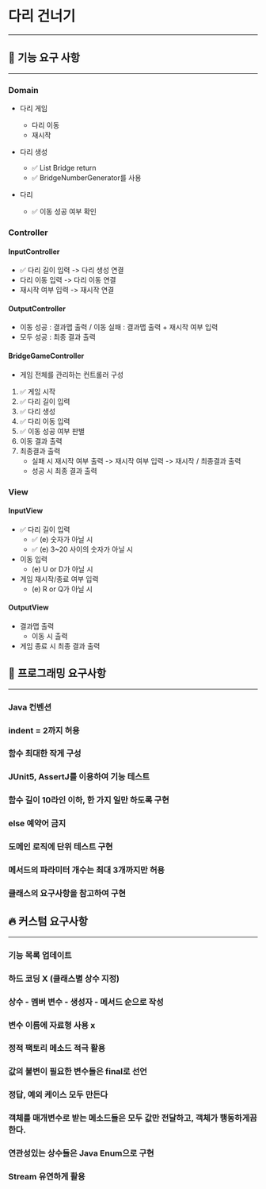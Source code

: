 # 다리 건너기

---

## 🚀 기능 요구 사항

---

### Domain

- 다리 게임
    - 다리 이동
    - 재시작

- 다리 생성
    - ✅ List<String> Bridge return
    - ✅ BridgeNumberGenerator를 사용

- 다리
    - ✅ 이동 성공 여부 확인

### Controller

#### InputController

- ✅ 다리 길이 입력 -> 다리 생성 연결
- 다리 이동 입력 -> 다리 이동 연결
- 재시작 여부 입력 -> 재시작 연결

#### OutputController

- 이동 성공 : 결과맵 출력 / 이동 실패 : 결과맵 출력 + 재시작 여부 입력
- 모두 성공 : 최종 결과 출력

#### BridgeGameController

- 게임 전체를 관리하는 컨트롤러 구성

1. ✅ 게임 시작
2. ✅ 다리 길이 입력
3. ✅ 다리 생성
4. ✅ 다리 이동 입력
5. ✅ 이동 성공 여부 판별
6. 이동 결과 출력
7. 최종결과 출력
    - 실패 시 재시작 여부 출력 -> 재시작 여부 입력 -> 재시작 / 최종결과 출력
    - 성공 시 최종 결과 출력

### View

#### InputView

- ✅ 다리 길이 입력
    - ✅ (e) 숫자가 아닐 시
    - ✅ (e) 3~20 사이의 숫자가 아닐 시
- 이동 입력
    - (e) U or D가 아닐 시
- 게임 재시작/종료 여부 입력
    - (e) R or Q가 아닐 시

#### OutputView

- 결과맵 출력
    - 이동 시 출력
- 게임 종료 시 최종 결과 출력

## 🎯 프로그래밍 요구사항

---

### Java 컨벤션

### indent = 2까지 허용

### 함수 최대한 작게 구성

### JUnit5, AssertJ를 이용하여 기능 테스트

### 함수 길이 10라인 이하, 한 가지 일만 하도록 구현

### else 예약어 금지

### 도메인 로직에 단위 테스트 구현

### 메서드의 파라미터 개수는 최대 3개까지만 허용

### 클래스의 요구사항을 참고하여 구현

## 🔥 커스텀 요구사항

---

### 기능 목록 업데이트

### 하드 코딩 X (클래스별 상수 지정)

### 상수 - 멤버 변수 - 생성자 - 메서드 순으로 작성

### 변수 이름에 자료형 사용 x

### 정적 팩토리 메소드 적극 활용

### 값의 불변이 필요한 변수들은 final로 선언

### 정답, 예외 케이스 모두 만든다

### 객체를 매개변수로 받는 메소드들은 모두 값만 전달하고, 객체가 행동하게끔 한다.

### 연관성있는 상수들은 Java Enum으로 구현

### Stream 유연하게 활용